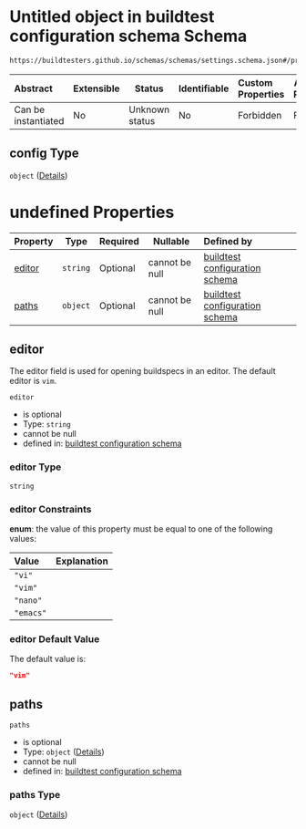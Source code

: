 # Untitled object in buildtest configuration schema Schema

```txt
https://buildtesters.github.io/schemas/schemas/settings.schema.json#/properties/config
```




| Abstract            | Extensible | Status         | Identifiable | Custom Properties | Additional Properties | Access Restrictions | Defined In                                                                   |
| :------------------ | ---------- | -------------- | ------------ | :---------------- | --------------------- | ------------------- | ---------------------------------------------------------------------------- |
| Can be instantiated | No         | Unknown status | No           | Forbidden         | Forbidden             | none                | [settings.schema.json\*](../out/settings.schema.json "open original schema") |

## config Type

`object` ([Details](settings-properties-config.md))

# undefined Properties

| Property          | Type     | Required | Nullable       | Defined by                                                                                                                                                                                        |
| :---------------- | -------- | -------- | -------------- | :------------------------------------------------------------------------------------------------------------------------------------------------------------------------------------------------ |
| [editor](#editor) | `string` | Optional | cannot be null | [buildtest configuration schema](settings-properties-config-properties-editor.md "https&#x3A;//buildtesters.github.io/schemas/schemas/settings.schema.json#/properties/config/properties/editor") |
| [paths](#paths)   | `object` | Optional | cannot be null | [buildtest configuration schema](settings-properties-config-properties-paths.md "https&#x3A;//buildtesters.github.io/schemas/schemas/settings.schema.json#/properties/config/properties/paths")   |

## editor

The editor field is used for opening buildspecs in an editor. The default editor is `vim`.


`editor`

-   is optional
-   Type: `string`
-   cannot be null
-   defined in: [buildtest configuration schema](settings-properties-config-properties-editor.md "https&#x3A;//buildtesters.github.io/schemas/schemas/settings.schema.json#/properties/config/properties/editor")

### editor Type

`string`

### editor Constraints

**enum**: the value of this property must be equal to one of the following values:

| Value     | Explanation |
| :-------- | ----------- |
| `"vi"`    |             |
| `"vim"`   |             |
| `"nano"`  |             |
| `"emacs"` |             |

### editor Default Value

The default value is:

```json
"vim"
```

## paths




`paths`

-   is optional
-   Type: `object` ([Details](settings-properties-config-properties-paths.md))
-   cannot be null
-   defined in: [buildtest configuration schema](settings-properties-config-properties-paths.md "https&#x3A;//buildtesters.github.io/schemas/schemas/settings.schema.json#/properties/config/properties/paths")

### paths Type

`object` ([Details](settings-properties-config-properties-paths.md))
